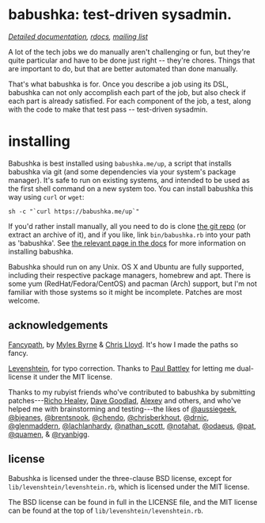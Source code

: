 # babushka: test-driven sysadmin.

_[Detailed documentation](http://babushka.me), [rdocs](http://babushka.me/rdoc), [mailing list](http://babushka.me/mailing_list)_

A lot of the tech jobs we do manually aren't challenging or fun, but they're quite particular and have to be done just right -- they're chores. Things that are important to do, but that are better automated than done manually.

That's what babushka is for. Once you describe a job using its DSL, babushka can not only accomplish each part of the job, but also check if each part is already satisfied. For each component of the job, a test, along with the code to make that test pass -- test-driven sysadmin.


# installing

Babushka is best installed using `babushka.me/up`, a script that installs babushka via git (and some dependencies via your system's package manager). It's safe to run on existing systems, and intended to be used as the first shell command on a new system too. You can install babushka this way using `curl` or `wget`:

    sh -c "`curl https://babushka.me/up`"

If you'd rather install manually, all you need to do is clone [the git repo](https://github.com/benhoskings/babushka) (or extract an archive of it), and if you like, link `bin/babushka.rb` into your path as 'babushka'. See [the relevant page in the docs](http://babushka.me/installing) for more information on installing babushka.

Babushka should run on any Unix. OS X and Ubuntu are fully supported, including their respective package managers, homebrew and apt. There is some yum (RedHat/Fedora/CentOS) and pacman (Arch) support, but I'm not familiar with those systems so it might be incomplete. Patches are most welcome.


## acknowledgements

[Fancypath](http://github.com/tred/fancypath/), by [Myles Byrne](http://www.myles.id.au/) & [Chris Lloyd](http://thelincolnshirepoacher.com/). It's how I made the paths so fancy.

[Levenshtein](http://raa.ruby-lang.org/project/levenshtein/), for typo correction. Thanks to [Paul Battley](http://twitter.com/threedaymonk) for letting me dual-license it under the MIT license.

Thanks to my rubyist friends who've contributed to babushka by submitting patches---[Richo Healey](https://github.com/richo), [Dave Goodlad](https://github.com/dgoodlad), [Alexey](https://github.com/bearded) and others, and who've helped me with brainstorming and testing---the likes of
[@aussiegeek](http://twitter.com/aussiegeek),
[@bjeanes](http://twitter.com/bjeanes),
[@brentsnook](http://twitter.com/brentsnook),
[@chendo](http://twitter.com/chendo),
[@chrisberkhout](http://twitter.com/chrisberkhout),
[@drnic](http://twitter.com/drnic),
[@glenmaddern](http://twitter.com/glenmaddern),
[@lachlanhardy](http://twitter.com/lachlanhardy),
[@nathan_scott](http://twitter.com/nathan_scott),
[@notahat](http://twitter.com/notahat),
[@odaeus](http://twitter.com/odaeus),
[@pat](http://twitter.com/pat),
[@quamen](http://twitter.com/quamen), &
[@ryanbigg](http://twitter.com/ryanbigg).


## license

Babushka is licensed under the three-clause BSD license, except for `lib/levenshtein/levenshtein.rb`, which is licensed under the MIT license.

The BSD license can be found in full in the LICENSE file, and the MIT license can be found at the top of `lib/levenshtein/levenshtein.rb`.
